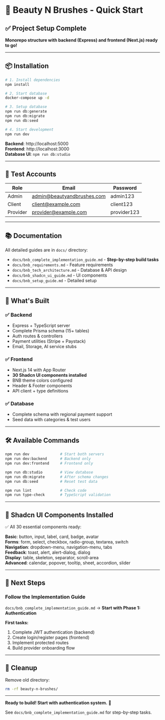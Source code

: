 # 🚀 Beauty N Brushes - Quick Start

## ✅ Project Setup Complete

**Monorepo structure with backend (Express) and frontend (Next.js) ready to go!**

---

## 📦 Installation

```bash
# 1. Install dependencies
npm install

# 2. Start database
docker-compose up -d

# 3. Setup database
npm run db:generate
npm run db:migrate
npm run db:seed

# 4. Start development
npm run dev
```

**Backend**: http://localhost:5000  
**Frontend**: http://localhost:3000  
**Database UI**: `npm run db:studio`

---

## 🧪 Test Accounts

| Role     | Email                      | Password    |
| -------- | -------------------------- | ----------- |
| Admin    | admin@beautyandbrushes.com | admin123    |
| Client   | client@example.com         | client123   |
| Provider | provider@example.com       | provider123 |

---

## 📚 Documentation

All detailed guides are in `docs/` directory:

- `docs/bnb_complete_implementation_guide.md` - **Step-by-step build tasks**
- `docs/bnb_requirements.md` - Feature requirements
- `docs/bnb_tech_architecture.md` - Database & API design
- `docs/bnb_shadcn_ui_guide.md` - UI components
- `docs/bnb_setup_guide.md` - Detailed setup

---

## 🎯 What's Built

### ✅ Backend

- Express + TypeScript server
- Complete Prisma schema (15+ tables)
- Auth routes & controllers
- Payment utilities (Stripe + Paystack)
- Email, Storage, AI service stubs

### ✅ Frontend

- Next.js 14 with App Router
- **30 Shadcn UI components installed**
- BNB theme colors configured
- Header & Footer components
- API client + type definitions

### ✅ Database

- Complete schema with regional payment support
- Seed data with categories & test users

---

## 🛠️ Available Commands

```bash
npm run dev              # Start both servers
npm run dev:backend      # Backend only
npm run dev:frontend     # Frontend only

npm run db:studio        # View database
npm run db:migrate       # After schema changes
npm run db:seed          # Reset test data

npm run lint             # Check code
npm run type-check       # TypeScript validation
```

---

## 🎨 Shadcn UI Components Installed

✅ All 30 essential components ready:

**Basic**: button, input, label, card, badge, avatar  
**Forms**: form, select, checkbox, radio-group, textarea, switch  
**Navigation**: dropdown-menu, navigation-menu, tabs  
**Feedback**: toast, alert, alert-dialog, dialog  
**Display**: table, skeleton, separator, scroll-area  
**Advanced**: calendar, popover, tooltip, sheet, accordion, slider

---

## 🎯 Next Steps

### Follow the Implementation Guide

`docs/bnb_complete_implementation_guide.md` → **Start with Phase 1: Authentication**

**First tasks:**

1. Complete JWT authentication (backend)
2. Create login/register pages (frontend)
3. Implement protected routes
4. Build provider onboarding flow

---

## 🐛 Cleanup

Remove old directory:

```bash
rm -rf beauty-n-brushes/
```

---

**Ready to build! Start with authentication system.** 🚀

See `docs/bnb_complete_implementation_guide.md` for step-by-step tasks.
